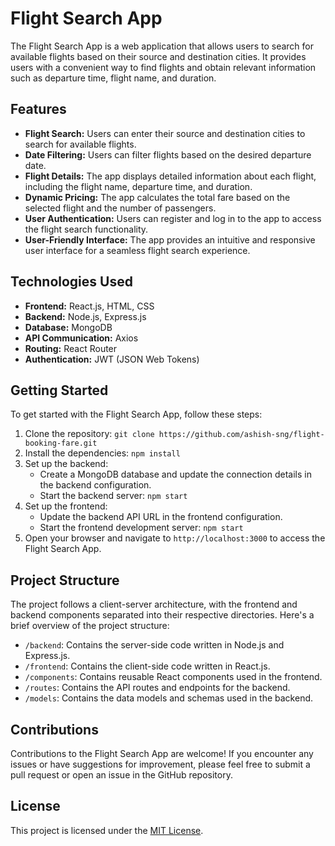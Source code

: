 # Flight Search App

The Flight Search App is a web application that allows users to search for available flights based on their source and destination cities. It provides users with a convenient way to find flights and obtain relevant information such as departure time, flight name, and duration.

## Features

- **Flight Search:** Users can enter their source and destination cities to search for available flights.
- **Date Filtering:** Users can filter flights based on the desired departure date.
- **Flight Details:** The app displays detailed information about each flight, including the flight name, departure time, and duration.
- **Dynamic Pricing:** The app calculates the total fare based on the selected flight and the number of passengers.
- **User Authentication:** Users can register and log in to the app to access the flight search functionality.
- **User-Friendly Interface:** The app provides an intuitive and responsive user interface for a seamless flight search experience.

## Technologies Used

- **Frontend:** React.js, HTML, CSS
- **Backend:** Node.js, Express.js
- **Database:** MongoDB
- **API Communication:** Axios
- **Routing:** React Router
- **Authentication:** JWT (JSON Web Tokens)

## Getting Started

To get started with the Flight Search App, follow these steps:

1. Clone the repository: `git clone https://github.com/ashish-sng/flight-booking-fare.git`
2. Install the dependencies: `npm install`
3. Set up the backend:
   - Create a MongoDB database and update the connection details in the backend configuration.
   - Start the backend server: `npm start`
4. Set up the frontend:
   - Update the backend API URL in the frontend configuration.
   - Start the frontend development server: `npm start`
5. Open your browser and navigate to `http://localhost:3000` to access the Flight Search App.

## Project Structure

The project follows a client-server architecture, with the frontend and backend components separated into their respective directories. Here's a brief overview of the project structure:

- `/backend`: Contains the server-side code written in Node.js and Express.js.
- `/frontend`: Contains the client-side code written in React.js.
- `/components`: Contains reusable React components used in the frontend.
- `/routes`: Contains the API routes and endpoints for the backend.
- `/models`: Contains the data models and schemas used in the backend.

## Contributions

Contributions to the Flight Search App are welcome! If you encounter any issues or have suggestions for improvement, please feel free to submit a pull request or open an issue in the GitHub repository.

## License

This project is licensed under the [MIT License](LICENSE).
